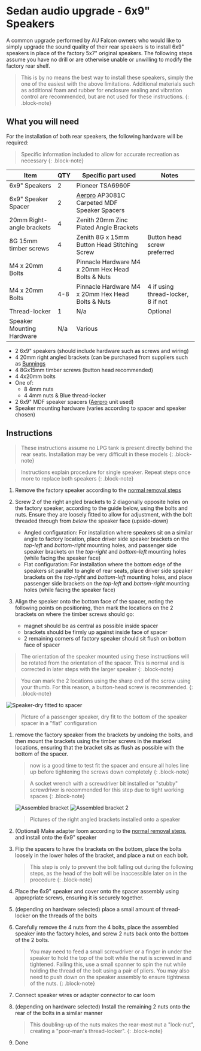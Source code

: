 # Sedan audio upgrade - 6x9" Speakers

A common upgrade performed by AU Falcon owners who would like to simply upgrade the sound quality of their rear speakers is to install 6x9" speakers in place of the factory 5x7" original speakers. The following steps assume you have no drill or are otherwise unable or unwilling to modify the factory rear shelf.

> This is by no means the best way to install these speakers, simply the one of the easiest with the above limitations. Additional materials such as additional foam and rubber for enclosure sealing and vibration control are recommended, but are not used for these instructions.
{: .block-note}

## What you will need

For the installation of both rear speakers, the following hardware will be required:

> Specific information included to allow for accurate recreation as necessary
{: .block-note}

| Item | QTY | Specific part used | Notes |
| --- | --- | --- | --- |
| 6x9" Speakers | 2 | Pioneer TSA6960F | |
| 6x9" Speaker Spacer | 2 | [Aerpro](../../../Credits.md#sources) AP3081C Carpeted MDF Speaker Spacers | |
| 20mm Right-angle brackets | 4 | Zenith 20mm Zinc Plated Angle Brackets | |
| 8G 15mm timber screws | 4 | Zenith 8G x 15mm Button Head Stitching Screw | Button head screw preferred |
| M4 x 20mm Bolts | 4 | Pinnacle Hardware M4 x 20mm Hex Head Bolts & Nuts | |
| M4 x 20mm Bolts | 4-8 | Pinnacle Hardware M4 x 20mm Hex Head Bolts & Nuts | 4 if using thread-locker, 8 if not | 
| Thread-locker | 1 | N/a | Optional |
| Speaker Mounting Hardware | N/a | Various | |

- 2 6x9" speakers (should include hardware such as screws and wiring)
- 4 20mm right angled brackets (can be purchased from suppliers such as [Bunnings](UHOH)
- 4 8Gx15mm timber screws (button head recommended)
- 4 4x20mm bolts
- One of:
  - 8 4mm nuts
  - 4 4mm nuts & Blue thread-locker
- 2 6x9" MDF speaker spacers ([Aerpro](../../../Credits.md#sources) unit used)
- Speaker mounting hardware (varies according to spacer and speaker chosen)

## Instructions

> These instructions assume no LPG tank is present directly behind the rear seats. Installation may be very difficult in these models
{: .block-note}

> Instructions explain procedure for single speaker. Repeat steps once more to replace both speakers
{: .block-note}

1. Remove the factory speaker according to the [normal removal steps](../Speakers.md#rear-speakers---sedan)
1. Screw 2 of the right angled brackets to 2 diagonally opposite holes on the factory speaker, according to the guide below, using the bolts and nuts. Ensure they are loosely fitted to allow for adjustment, with the bolt threaded through from *below* the speaker face (upside-down)

    - Angled configuration: For installation where speakers sit on a similar angle to factory location, place driver side speaker brackets on the *top-left* and *bottom-right* mounting holes, and passenger side speaker brackets on the *top-right* and *bottom-left* mounting holes (while facing the speaker face)
    - Flat configuration: For installation where the bottom edge of the speakers sit parallel to angle of rear seats, place driver side speaker brackets on the *top-right* and *bottom-left* mounting holes, and place passenger side brackets on the *top-left* and *bottom-right* mounting holes (while facing the speaker face)

1. Align the speaker onto the bottom face of the spacer, noting the following points on positioning, then mark the locations on the 2 brackets on where the timber screws should go:
    - magnet should be as central as possible inside spacer
    - brackets should be firmly up against inside face of spacer
    - 2 remaining corners of factory speaker should sit flush on bottom face of spacer

> The orientation of the speaker mounted using these instructions will be rotated from the orientation of the spacer. This is normal and is corrected in later steps with the larger speaker
{: .block-note}

> You can mark the 2 locations using the sharp end of the screw using your thumb. For this reason, a button-head screw is recommended.
{: .block-note}

![Speaker-dry fitted to spacer](./dry-fit-bracket-passenger-flat.jpg)

> Picture of a passenger speaker, dry fit to the bottom of the speaker spacer in a "flat" configuration

1. remove the factory speaker from the brackets by undoing the bolts, and then mount the brackets using the timber screws in the marked locations, ensuring that the bracket sits as flush as possible with the bottom of the spacer.

    > now is a good time to test fit the spacer and ensure all holes line up before tightening the screws down completely
    {: .block-note}

    > A socket wrench with a screwdriver bit installed or "stubby" screwdriver is recommended for this step due to tight working spaces
    {: .block-note}

    ![Assembled bracket](./assembled-bracket-passenger-flat.jpg)
    ![Assembled bracket 2](./assembled-bracket-passenger-flat-2.jpg)
    > Pictures of the right angled brackets installed onto a speaker

1. (Optional) Make adapter loom according to the [normal removal steps](../Speakers.md#rear-speakers---sedan), and install onto the 6x9" speaker

    <!-- TODO add photo of Pioneer loom -->

1. Flip the spacers to have the brackets on the bottom, place the bolts loosely in the lower holes of the bracket, and place a nut on each bolt.

    > This step is only to prevent the bolt falling out during the following steps, as the head of the bolt will be inaccessible later on in the procedure
    {: .block-note}

1. Place the 6x9" speaker and cover onto the spacer assembly using appropriate screws, ensuring it is securely together.

1. (depending on hardware selected) place a small amount of thread-locker on the threads of the bolts

1. Carefully remove the 4 nuts from the 4 bolts, place the assembled speaker into the factory holes, and screw 2 nuts back onto the bottom of the 2 bolts.

    > You may need to feed a small screwdriver or a finger in under the speaker to hold the top of the bolt while the nut is screwed in and tightened. Failing this, use a small spanner to spin the nut while holding the thread of the bolt using a pair of pliers. You may also need to push down on the speaker assembly to ensure tightness of the nuts.
    {: .block-note}

1. Connect speaker wires or adapter connector to car loom

1. (depending on hardware selected) Install the remaining 2 nuts onto the rear of the bolts in a similar manner

    > This doubling-up of the nuts makes the rear-most nut a "lock-nut", creating a "poor-man's thread-locker".
    {: .block-note}

1. Done